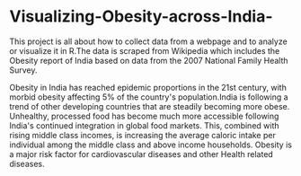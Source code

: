# Visualizing-Obesity-across-India-
This project is all about how to collect data from a webpage and to analyze or visualize it in R.The data is scraped from Wikipedia which includes the Obesity report of India based on data from the 2007 National Family Health Survey.


Obesity in India has reached epidemic proportions in the 21st century, with morbid obesity affecting 5% of the country's population.India is following a trend of other developing countries that are steadily becoming more obese. Unhealthy, processed food has become much more accessible following India's continued integration in global food markets. This, combined with rising middle class incomes, is increasing the average caloric intake per individual among the middle class and above income households. Obesity is a major risk factor for cardiovascular diseases and other Health related diseases.

